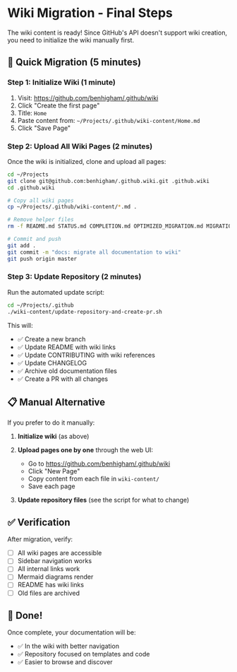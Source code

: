 # Wiki Migration - Final Steps

The wiki content is ready! Since GitHub's API doesn't support wiki creation, you need to initialize the wiki manually first.

## 🚀 Quick Migration (5 minutes)

### Step 1: Initialize Wiki (1 minute)

1. Visit: https://github.com/benhigham/.github/wiki
2. Click "Create the first page"
3. Title: `Home`
4. Paste content from: `~/Projects/.github/wiki-content/Home.md`
5. Click "Save Page"

### Step 2: Upload All Wiki Pages (2 minutes)

Once the wiki is initialized, clone and upload all pages:

```bash
cd ~/Projects
git clone git@github.com:benhigham/.github.wiki.git .github.wiki
cd .github.wiki

# Copy all wiki pages
cp ~/Projects/.github/wiki-content/*.md .

# Remove helper files
rm -f README.md STATUS.md COMPLETION.md OPTIMIZED_MIGRATION.md MIGRATION_INSTRUCTIONS.md

# Commit and push
git add .
git commit -m "docs: migrate all documentation to wiki"
git push origin master
```

### Step 3: Update Repository (2 minutes)

Run the automated update script:

```bash
cd ~/Projects/.github
./wiki-content/update-repository-and-create-pr.sh
```

This will:
- ✅ Create a new branch
- ✅ Update README with wiki links
- ✅ Update CONTRIBUTING with wiki references
- ✅ Update CHANGELOG
- ✅ Archive old documentation files
- ✅ Create a PR with all changes

## 📋 Manual Alternative

If you prefer to do it manually:

1. **Initialize wiki** (as above)
2. **Upload pages one by one** through the web UI:
   - Go to https://github.com/benhigham/.github/wiki
   - Click "New Page"
   - Copy content from each file in `wiki-content/`
   - Save each page

3. **Update repository files** (see the script for what to change)

## ✅ Verification

After migration, verify:

- [ ] All wiki pages are accessible
- [ ] Sidebar navigation works
- [ ] All internal links work
- [ ] Mermaid diagrams render
- [ ] README has wiki links
- [ ] Old files are archived

## 🎉 Done!

Once complete, your documentation will be:
- ✅ In the wiki with better navigation
- ✅ Repository focused on templates and code
- ✅ Easier to browse and discover
